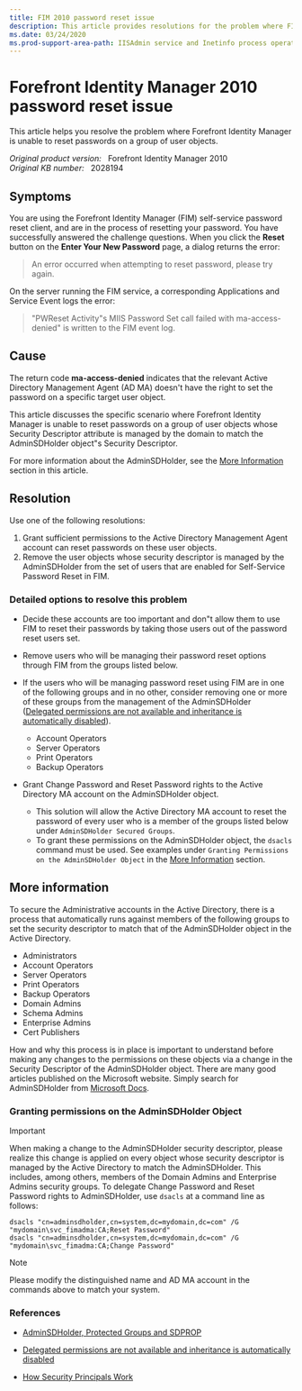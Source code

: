 ```yaml
---
title: FIM 2010 password reset issue
description: This article provides resolutions for the problem where FIM is unable to reset passwords on a group of user objects.
ms.date: 03/24/2020
ms.prod-support-area-path: IISAdmin service and Inetinfo process operation
---
```

# Forefront Identity Manager 2010 password reset issue

This article helps you resolve the problem where Forefront Identity Manager is unable to reset passwords on a group of user objects.

_Original product version:_ &nbsp; Forefront Identity Manager 2010  
_Original KB number:_ &nbsp; 2028194

## Symptoms

You are using the Forefront Identity Manager (FIM) self-service password reset client, and are in the process of resetting your password. You have successfully answered the challenge questions. When you click the **Reset** button on the **Enter Your New Password** page, a dialog returns the error:

> An error occurred when attempting to reset password, please try again.

On the server running the FIM service, a corresponding Applications and Service Event logs the error:

> "PWReset Activity"s MIIS Password Set call failed with ma-access-denied" is written to the FIM event log.

## Cause

The return code **ma-access-denied** indicates that the relevant Active Directory Management Agent (AD MA) doesn't have the right to set the password on a specific target user object.

This article discusses the specific scenario where Forefront Identity Manager is unable to reset passwords on a group of user objects whose Security Descriptor attribute is managed by the domain to match the AdminSDHolder object"s Security Descriptor.

For more information about the AdminSDHolder, see the [More Information](#more-information) section in this article.

## Resolution

Use one of the following resolutions:

1. Grant sufficient permissions to the Active Directory Management Agent account can reset passwords on these user objects.
2. Remove the user objects whose security descriptor is managed by the AdminSDHolder from the set of users that are enabled for Self-Service Password Reset in FIM.

### Detailed options to resolve this problem  

- Decide these accounts are too important and don"t allow them to use FIM to reset their passwords by taking those users out of the password reset users set.
- Remove users who will be managing their password reset options through FIM from the groups listed below.
- If the users who will be managing password reset using FIM are in one of the following groups and in no other, consider removing one or more of these groups from the management of the AdminSDHolder ([Delegated permissions are not available and inheritance is automatically disabled](https://support.microsoft.com/help/817433/)).
  - Account Operators
  - Server Operators
  - Print Operators
  - Backup Operators

- Grant Change Password and Reset Password rights to the Active Directory MA account on the AdminSDHolder object.
  - This solution will allow the Active Directory MA account to reset the password of every user who is a member of the groups listed below under `AdminSDHolder Secured Groups`.
  - To grant these permissions on the AdminSDHolder object, the `dsacls` command must be used. See examples under `Granting Permissions on the AdminSDHolder Object` in the [More Information](#more-information) section.

## More information

To secure the Administrative accounts in the Active Directory, there is a process that automatically runs against members of the following groups to set the security descriptor to match that of the AdminSDHolder object in the Active Directory.

- Administrators
- Account Operators
- Server Operators
- Print Operators
- Backup Operators
- Domain Admins
- Schema Admins
- Enterprise Admins
- Cert Publishers

How and why this process is in place is important to understand before making any changes to the permissions on these objects via a change in the Security Descriptor of the AdminSDHolder object. There are many good articles published on the Microsoft website. Simply search for AdminSDHolder from [Microsoft Docs](https://docs.microsoft.com/).

### Granting permissions on the AdminSDHolder Object

> [!IMPORTANT]
> When making a change to the AdminSDHolder security descriptor, please realize this change is applied on every object whose security descriptor is managed by the Active Directory to match the AdminSDHolder. This includes, among others, members of the Domain Admins and Enterprise Admins security groups. To delegate Change Password and Reset Password rights to AdminSDHolder, use `dsacls` at a command line as follows:

```console
dsacls "cn=adminsdholder,cn=system,dc=mydomain,dc=com" /G "mydomain\svc_fimadma:CA;Reset Password"
dsacls "cn=adminsdholder,cn=system,dc=mydomain,dc=com" /G "mydomain\svc_fimadma:CA;Change Password"
```

> [!NOTE]
> Please modify the distinguished name and AD MA account in the commands above to match your system.

### References

- [AdminSDHolder, Protected Groups and SDPROP](/previous-versions/technet-magazine/ee361593(v=msdn.10))

- [Delegated permissions are not available and inheritance is automatically disabled](https://support.microsoft.com/help/817433)

- [How Security Principals Work](/previous-versions/windows/it-pro/windows-server-2003/cc779144(v=ws.10))
